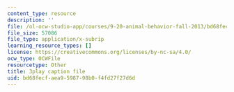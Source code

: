 ```yaml
---
content_type: resource
description: ''
file: /ol-ocw-studio-app/courses/9-20-animal-behavior-fall-2013/bd68fecfaea9598798b0f4fd27f27d6d_472239.vtt
file_size: 57086
file_type: application/x-subrip
learning_resource_types: []
license: https://creativecommons.org/licenses/by-nc-sa/4.0/
ocw_type: OCWFile
resourcetype: Other
title: 3play caption file
uid: bd68fecf-aea9-5987-98b0-f4fd27f27d6d
---
```


